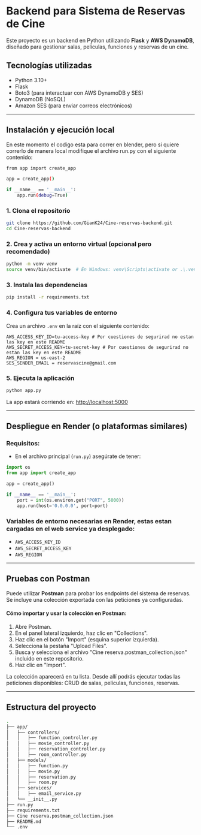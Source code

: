# Backend para Sistema de Reservas de Cine

Este proyecto es un backend en Python utilizando **Flask** y **AWS DynamoDB**, diseñado para gestionar salas, películas, funciones y reservas de un cine.

## Tecnologías utilizadas

- Python 3.10+
- Flask
- Boto3 (para interactuar con AWS DynamoDB y SES)
- DynamoDB (NoSQL)
- Amazon SES (para enviar correos electrónicos)

---

## Instalación y ejecución local

En este momento el codigo esta para correr en blender, pero si quiere correrlo de manera local modifique el archivo run.py con el siguiente contenido:
```bash
from app import create_app

app = create_app()

if __name__ == '__main__':
    app.run(debug=True)
```

### 1. Clona el repositorio

```bash
git clone https://github.com/GianK24/Cine-reservas-backend.git
cd Cine-reservas-backend
```

### 2. Crea y activa un entorno virtual (opcional pero recomendado)

```bash
python -m venv venv
source venv/bin/activate  # En Windows: venv\Scripts\activate or .\.venv\Scripts\Activate
```

### 3. Instala las dependencias

```bash
pip install -r requirements.txt
```

### 4. Configura tus variables de entorno

Crea un archivo `.env` en la raíz con el siguiente contenido:

```env
AWS_ACCESS_KEY_ID=tu-access-key # Por cuestiones de segurirad no estan las key en este README
AWS_SECRET_ACCESS_KEY=tu-secret-key # Por cuestiones de segurirad no estan las key en este README
AWS_REGION = us-east-2
SES_SENDER_EMAIL = reservascine@gmail.com
```

### 5. Ejecuta la aplicación

```bash
python app.py
```

La app estará corriendo en: [http://localhost:5000](http://localhost:5000)

---

## Despliegue en Render (o plataformas similares)

### Requisitos:

- En el archivo principal (`run.py`) asegúrate de tener:

```python
import os
from app import create_app

app = create_app()

if __name__ == '__main__':
    port = int(os.environ.get("PORT", 5000))
    app.run(host='0.0.0.0', port=port)
```

### Variables de entorno necesarias en Render, estas estan cargadas en el web service ya desplegado:

- `AWS_ACCESS_KEY_ID`
- `AWS_SECRET_ACCESS_KEY`
- `AWS_REGION`

---

## Pruebas con Postman

Puede utilizar **Postman** para probar los endpoints del sistema de reservas. Se incluye una colección exportada con las peticiones ya configuradas.

#### Cómo importar y usar la colección en Postman:
1. Abre Postman.
2. En el panel lateral izquierdo, haz clic en "Collections".
3. Haz clic en el botón "Import" (esquina superior izquierda).
4. Selecciona la pestaña "Upload Files".
5. Busca y selecciona el archivo "Cine reserva.postman_collection.json" incluido en este repositorio.
6. Haz clic en "Import".

La colección aparecerá en tu lista. Desde allí podrás ejecutar todas las peticiones disponibles: CRUD de salas, películas, funciones, reservas.

---

## Estructura del proyecto

```bash
.
├── app/
│   ├── controllers/
│   │   ├── function_controller.py
│   │   ├── movie_controller.py
│   │   ├── reservation_controller.py
│   │   ├── room_controller.py
│   ├── models/
│   │   ├── function.py
│   │   ├── movie.py
│   │   ├── reservation.py
│   │   ├── room.py
│   ├── services/
│   │   ├── email_service.py
│   └── __init__.py
├── run.py
├── requirements.txt
├── Cine reserva.postman_collection.json
├── README.md
└── .env
```
